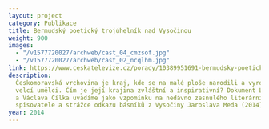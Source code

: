 ```yaml
---
layout: project
category: Publikace
title: Bermudský poetický trojúhelník nad Vysočinou
weight: 900
images:
  - "/v1577720027/archweb/cast_04_cmzsof.jpg"
  - "/v1577720027/archweb/cast_02_ncqlhm.jpg"
link: https://www.ceskatelevize.cz/porady/10389951691-bermudsky-poeticky-trojuhelnik-nad-vysocinou/21356226462
description:
  Českomoravská vrchovina je kraj, kde se na malé ploše narodili a vyrostli
  velcí umělci. Čím je její krajina zvláštní a inspirativní? Dokument Ljuby Václavové
  a Václava Cílka uvádíme jako vzpomínku na nedávno zesnulého literárního kritika,
  spisovatele a strážce odkazu básníků z Vysočiny Jaroslava Meda (2014)
year: 2014
---
```

